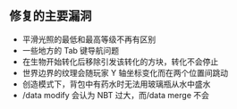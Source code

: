 ## 修复的主要漏洞
* 平滑光照的最低和最高等级不再有区别
* 一些地方的 Tab 键导航问题
* 在生物开始转化后移除引发该转化的方块，转化不会停止
* 世界边界的纹理会随玩家 Y 轴坐标变化而在两个位置间跳动
* 创造模式下，背包中有药水时无法用玻璃瓶从水中盛水
* /data modify 会认为 NBT 过大，而/data merge 不会
